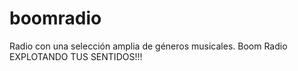 # boomradio
Radio con una selección amplia de géneros musicales. Boom Radio EXPLOTANDO TUS SENTIDOS!!!
